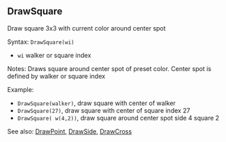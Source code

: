 ## DrawSquare

Draw square 3x3 with current color around center spot

Syntax: `DrawSquare(wi)`

* `wi` walker or square index

Notes: Draws square around center spot of preset color. Center spot is defined by walker or square index

Example:

* `DrawSquare(walker)`, draw square with center of walker
* `DrawSquare(27)`, draw square with center of square index 27
* `DrawSquare( w(4,2))`, draw square around center spot side 4 square 2

See also: [DrawPoint](/api-native-functions/drawpoint.md), [DrawSide](/api-native-functions/drawside.md), [DrawCross](/api-native-functions/drawcross.md)

